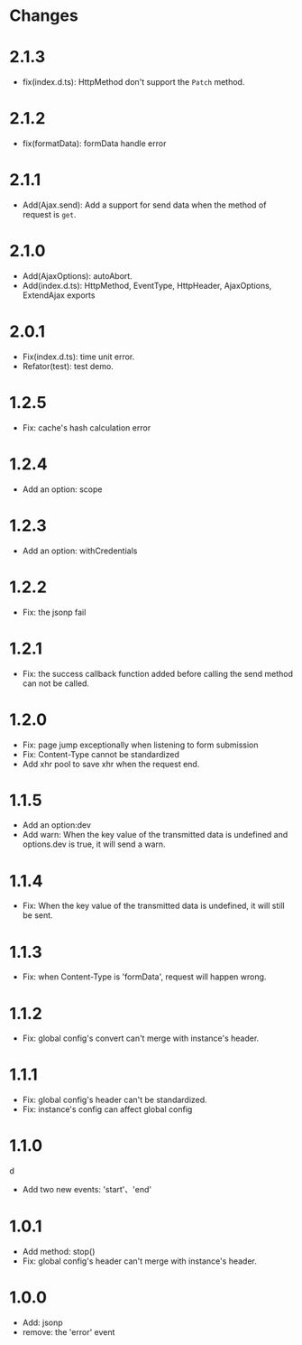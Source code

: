# Changes

# 2.1.3

- fix(index.d.ts): HttpMethod don't support the `Patch` method.

# 2.1.2

- fix(formatData): formData handle error

# 2.1.1

- Add(Ajax.send): Add a support for send data when the method of request is `get`.

# 2.1.0
- Add(AjaxOptions): autoAbort.
- Add(index.d.ts): HttpMethod, EventType, HttpHeader, AjaxOptions, ExtendAjax exports

# 2.0.1

- Fix(index.d.ts): time unit error.
- Refator(test): test demo.

# 1.2.5
- Fix: cache's hash calculation error

# 1.2.4

- Add an option: scope

# 1.2.3

- Add an option: withCredentials

# 1.2.2

- Fix: the jsonp fail

# 1.2.1

- Fix: the success callback function added before calling the send method can not be called.

# 1.2.0

- Fix: page jump exceptionally when listening to form submission
- Fix: Content-Type cannot be standardized
- Add xhr pool to save xhr when the request end.

# 1.1.5

- Add an option:dev
- Add warn: When the key value of the transmitted data is undefined and options.dev is true, it will send a warn.

# 1.1.4

- Fix: When the key value of the transmitted data is undefined, it will still be sent.

# 1.1.3

- Fix: when Content-Type is 'formData', request will happen wrong.

# 1.1.2

- Fix: global config's convert can't merge with instance's header.

# 1.1.1

- Fix: global config's header can't be standardized.
- Fix: instance's config can affect global config

# 1.1.0
d
- Add two new events: 'start'、'end'

# 1.0.1

- Add method: stop()
- Fix: global config's header can't merge with instance's header.

# 1.0.0

- Add: jsonp
- remove: the 'error' event
